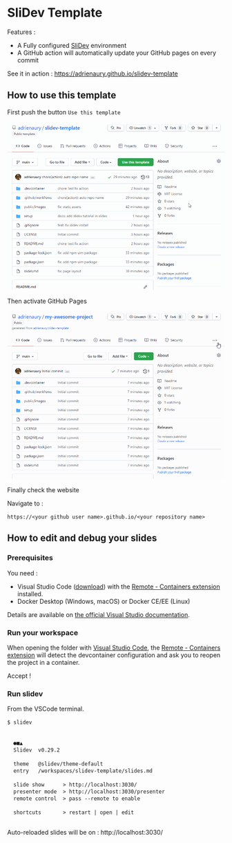 # SliDev Template

Features :

- A Fully configured [SliDev](https://sli.dev/) environment
- A GitHub action will automatically update your GitHub pages on every commit

See it in action : https://adrienaury.github.io/slidev-template

## How to use this template

First push the button `Use this template`

![Use this template](public/images/demo.gif)

Then activate GitHub Pages

![Activate GitHub Pages](public/images/demo2.gif)

Finally check the website

Navigate to :

```
https://<your github user name>.github.io/<your repository name>
```

## How to edit and debug your slides

### Prerequisites

You need :

- Visual Studio Code ([download](https://code.visualstudio.com/)) with the [Remote - Containers extension](https://marketplace.visualstudio.com/items?itemName=ms-vscode-remote.remote-containers) installed.
- Docker Desktop (Windows, macOS) or Docker CE/EE (Linux)

Details are available on [the official Visual Studio documentation](https://code.visualstudio.com/docs/remote/containers#_getting-started).

### Run your workspace

When opening the folder with [Visual Studio Code](https://code.visualstudio.com/), the [Remote - Containers extension](https://marketplace.visualstudio.com/items?itemName=ms-vscode-remote.remote-containers) will detect the devcontainer configuration and ask you to reopen the project in a container.

Accept !

### Run slidev

From the VSCode terminal.

```console
$ slidev


  ●■▲
  Slidev  v0.29.2 

  theme   @slidev/theme-default
  entry   /workspaces/slidev-template/slides.md

  slide show      > http://localhost:3030/
  presenter mode  > http://localhost:3030/presenter
  remote control  > pass --remote to enable

  shortcuts       > restart | open | edit


```

Auto-reloaded slides will be on : http://localhost:3030/
